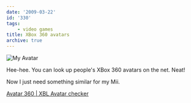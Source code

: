 ```yaml
---
date: '2009-03-22'
id: '330'
tags:
    - video games
title: XBox 360 avatars
archive: true
---
```


![My
Avatar](avatar-body.png 'My XBox Live avatar')

Hee-hee. You can look up people's XBox 360 avatars on the net. Neat!

Now I just need something similar for my Mii.

[Avatar 360 | XBL Avatar checker](http://mundorare.com/games/avatar-360/xbl-avatar-checker?gt=thedoctorwhat&v=)
